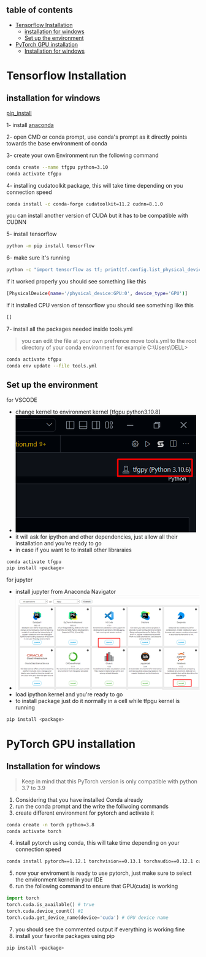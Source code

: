 

## table of contents
- [Tensorflow Installation](#tensorflow-installation)
  - [installation for windows](#installation-for-windows)
  - [Set up the environment](#set-up-the-environment)
- [PyTorch GPU installation](#pytorch-gpu-installation)
  - [Installation for windows](#installation-for-windows-1)

# Tensorflow Installation
## installation for windows

[pip_install](https://www.tensorflow.org/install/pip)

1- install [anaconda](https://docs.anaconda.com/anaconda/install/windows/) 

2- open CMD or conda prompt, use conda's prompt as it directly  points towards the base environment of conda 

3- create your own Environment run the following command

```bash
conda create --name tfgpu python=3.10
conda activate tfgpu 
```
4- installing cudatoolkit package, this will take time depending on you connection speed


```bash
conda install -c conda-forge cudatoolkit=11.2 cudnn=8.1.0
```
you can install another version of CUDA but it has to be compatible with CUDNN

5- install tensorflow 

```bash 
python -m pip install tensorflow
```

6- make sure it's running 
```bash 
python -c "import tensorflow as tf; print(tf.config.list_physical_devices('GPU'))"
```
if it worked properly you should see something like this 
```bash 
[PhysicalDevice(name='/physical_device:GPU:0', device_type='GPU')]
```
if it installed CPU version of tensorflow you should see something like this 
```bash 
[]
```

7- install all the packages needed inside tools.yml 
 > you can edit the file at your own prefrence
move tools.yml to the root directory of your conda environment 
for example 
> C:\Users\DELL>
```bash 
conda activate tfgpu
conda env update --file tools.yml
```

## Set up the environment 
for VSCODE 
- change kernel to environment kernel [tfgpu python3.10.8] 
- ![](img2.png)
- it will ask for ipython and other dependencies, just allow all their installation and you're ready to go 
- in case if you want to to install other libraraies
  
```bash
conda activate tfgpu
pip install <package>

```

for jupyter 
- install jupyter from Anaconda Navigator 
- ![](img1.png)
- load ipython kernel and you're ready to go 
- to install package just do it normally in a cell while tfpgu kernel is running
```bash
pip install <package>
```

# PyTorch GPU installation
## Installation for windows 

> Keep in mind that this PyTorch version is only compatible with python 3.7 to 3.9


1.  Considering that you have installed Conda already
2. run the conda prompt and the write the follwoing commands 
3. create different environment for pytorch and activate it
```bash
conda create -n torch python=3.8
conda activate torch
```
4. install pytorch using conda, this will take time depending on your connection speed
```bash
conda install pytorch==1.12.1 torchvision==0.13.1 torchaudio==0.12.1 cudatoolkit=11.3 -c pytorch
```
5. now your enviroment is ready to use pytorch, just make sure to select the environment kernel in your IDE
6. run the following command to ensure that GPU(cuda) is working 
```python
import torch 
torch.cuda.is_available() # true 
torch.cuda.device_count() #1 
torch.cuda.get_device_name(device='cuda') # GPU device name
```
7. you should see the commented output if everything is working fine
8. install your favorite packages using pip 
```bash
pip install <package>
```